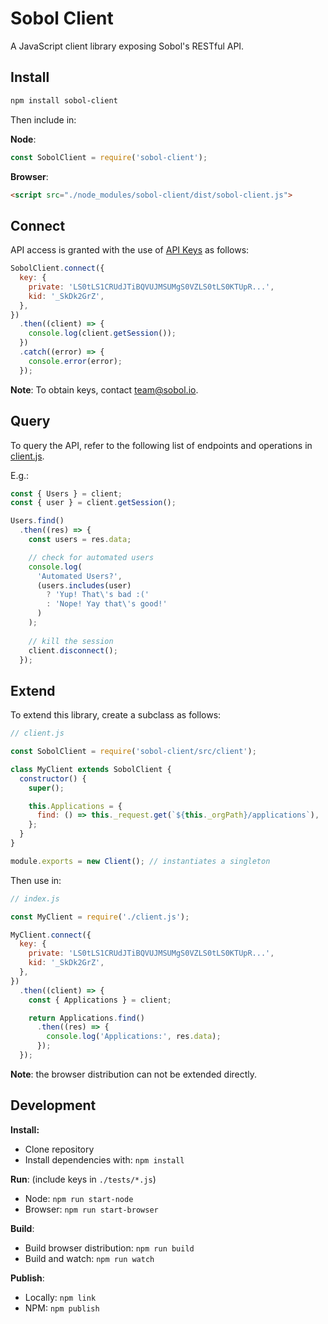 # Sobol Client

A JavaScript client library exposing Sobol's RESTful API.

## Install

```bash
npm install sobol-client
```

Then include in:

**Node**:

```javascript
const SobolClient = require('sobol-client');
```

**Browser**:
```html
<script src="./node_modules/sobol-client/dist/sobol-client.js">
```

## Connect

API access is granted with the use of [API Keys](docs/keys.md) as follows:

```javascript
SobolClient.connect({
  key: {
    private: 'LS0tLS1CRUdJTiBQVUJMSUMgS0VZLS0tLS0KTUpR...',
    kid: '_SkDk2GrZ',
  },
})
  .then((client) => {
    console.log(client.getSession());
  })
  .catch((error) => {
    console.error(error);
  });
```
**Note**: To obtain keys, contact team@sobol.io.

## Query

To query the API, refer to the following list of endpoints and operations in [client.js](src/client.js).

E.g.:

```javascript
const { Users } = client;
const { user } = client.getSession();

Users.find()
  .then((res) => {
    const users = res.data;

    // check for automated users
    console.log(
      'Automated Users?',
      (users.includes(user)
        ? 'Yup! That\'s bad :('
        : 'Nope! Yay that\'s good!'
      )
    );
    
    // kill the session
    client.disconnect();
  });
```

## Extend

To extend this library, create a subclass as follows: 

```javascript
// client.js

const SobolClient = require('sobol-client/src/client');

class MyClient extends SobolClient {
  constructor() {
    super();

    this.Applications = {
      find: () => this._request.get(`${this._orgPath}/applications`),
    };
  }
}

module.exports = new Client(); // instantiates a singleton
```

Then use in:

```javascript
// index.js

const MyClient = require('./client.js');

MyClient.connect({
  key: {
    private: 'LS0tLS1CRUdJTiBQVUJMSUMgS0VZLS0tLS0KTUpR...',
    kid: '_SkDk2GrZ',
  },
})
  .then((client) => {
    const { Applications } = client;

    return Applications.find()
      .then((res) => {
        console.log('Applications:', res.data);
      });
  });
```
**Note**: the browser distribution can not be extended directly.

## Development

**Install:**
- Clone repository
- Install dependencies with: `npm install`

**Run**: (include keys in `./tests/*.js`)
- Node: `npm run start-node`
- Browser: `npm run start-browser`

**Build**:
- Build browser distribution: `npm run build`
- Build and watch: `npm run watch`

**Publish**:

- Locally: `npm link`
- NPM: `npm publish`
